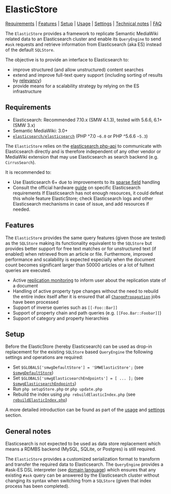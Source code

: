 # ElasticStore

[Requirements](#requirements) | [Features](#features) | [Setup](#setup) | [Usage][section:usage] | [Settings][section:config] | [Technical notes][section:technical] | [FAQ][section:faq]

The `ElasticStore` provides a framework to replicate Semantic MediaWiki related data to an Elasticsearch cluster and enable its `QueryEngine` to send `#ask` requests and retrieve information from Elasticsearch (aka ES) instead of the default `SQLStore`.

The objective is to provide an interface to Elasticsearch to:

- improve structured (and allow unstructured) content searches
- extend and improve full-text query support (including sorting of results by [relevancy][es:relevance])
- provide means for a scalability strategy by relying on the ES infrastructure

## Requirements

- Elasticsearch: Recommended 7.10.x (SMW 4.1.3), tested with 5.6.6, 6.1+ (SMW 3.x)
- Semantic MediaWiki: 3.0+
- [`elasticsearch/elasticsearch`][packagist:es] (PHP ^7.0 `~6.0` or PHP ^5.6.6 `~5.3`)

The `ElasticStore` relies on the [elasticsearch php-api][es:php-api] to communicate with Elasticsearch directly and is therefore independent of any other vendor or MediaWiki extension that may use Elasticsearch as search backend (e.g. `CirrusSearch`).

It is recommended to:

- Use Elasticsearch 6+ due to improvements to its [sparse field][es:6] handling
- Consult the official hardware [guide][es:hardware] on specific Elasticsearch requirements
  If Elasticsearch has not enough resources, it could defeat this whole feature ElasticStore; check Elasticsearch logs and other Elasticsearch mechanisms in case of issue, and add resources if needed.

## Features

The `ElasticStore` provides the same query features (given those are tested) as the `SQLStore` making its functionality equivalent to the `SQLStore` but provides better support for free text matches or for unstructured text (if enabled) when retrieved from an article or file. Furthermore, improved performance and scalability is expected especially when the document count becomes significant larger than 50000 articles or a lot of fulltext queries are executed.

- Active [replication monitoring][smw:monitoring] to inform user about the replication state of a document
- Handling of active property type changes without the need to rebuild the entire index itself after it is ensured that all [`ChangePropagation`][smw:changeprop] jobs have been processed
- Support of inverse queries such as `[[-Foo::Bar]]`
- Support of property chain and path queries (e.g. `[[Foo.Bar::Foobar]]`)
- Support of category and property hierarchies

## Setup

Before the ElasticStore (hereby Elasticsearch) can be used as drop-in replacement for the existing `SQLStore` based `QueryEngine` the following settings and operations are required:

- Set `$GLOBALS['smwgDefaultStore'] = 'SMWElasticStore';` (see [`$smwgDefaultStore`][smw:smwgDefaultStore])
- Set `$GLOBALS['smwgElasticsearchEndpoints'] = [ ... ];` (see [`$smwgElasticsearchEndpoints`][smw:smwgElasticsearchEndpoints])
- Run `php setupStore.php` or `php update.php`
- Rebuild the index using `php rebuildElasticIndex.php` (see [`rebuildElasticIndex.php`][smw:rebuildElasticIndex.php])

A more detailed introduction can be found as part of the [usage][section:usage] and [settings][section:config] section.

## General notes

Elasticsearch is not expected to be used as data store replacement which means a RDMBS backend (MySQL, SQLite, or Postgres) is still required.

The `ElasticStore` provides a customized serialization format to transform and transfer the required data to Elasticsearch. The `QueryEngine` provides a #ask-ES DSL interpreter (see [domain language][es:dsl]) which ensures that any existing `#ask` query can be answered by the Elasticsearch cluster without changing its syntax when switching from a `SQLStore` (given that index process has been completed).

[packagist:es]:https://packagist.org/packages/elasticsearch/elasticsearch
[es:php-api]: https://www.elastic.co/guide/en/elasticsearch/client/php-api/6.x/index.html
[es:dsl]: https://www.elastic.co/guide/en/elasticsearch/reference/6.1/query-dsl.html
[es:hardware]: https://www.elastic.co/guide/en/elasticsearch/guide/2.x/hardware.html#_memory
[es:relevance]: https://www.elastic.co/guide/en/elasticsearch/guide/master/relevance-intro.html
[es:6]: https://www.elastic.co/blog/minimize-index-storage-size-elasticsearch-6-0
[section:usage]: https://github.com/SemanticMediaWiki/SemanticMediaWiki/blob/master/src/Elastic/docs/usage.md
[section:config]: https://github.com/SemanticMediaWiki/SemanticMediaWiki/blob/master/src/Elastic/docs/config.md
[section:technical]: https://github.com/SemanticMediaWiki/SemanticMediaWiki/blob/master/src/Elastic/docs/technical.md
[section:faq]: https://github.com/SemanticMediaWiki/SemanticMediaWiki/blob/master/src/Elastic/docs/faq.md
[smw:smwgDefaultStore]:https://www.semantic-mediawiki.org/wiki/Help:$smwgDefaultStore
[smw:smwgElasticsearchEndpoints]:https://www.semantic-mediawiki.org/wiki/Help:$smwgElasticsearchEndpoints
[smw:rebuildElasticIndex.php]:https://www.semantic-mediawiki.org/wiki/Help:rebuildElasticIndex.php
[smw:monitoring]:https://www.semantic-mediawiki.org/wiki/Help:Replication_monitoring
[smw:changeprop]:https://www.semantic-mediawiki.org/wiki/Help:Change_propagation
